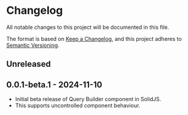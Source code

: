 # Changelog
All notable changes to this project will be documented in this file.

The format is based on [Keep a Changelog](https://keepachangelog.com/en/1.0.0/),
and this project adheres to [Semantic Versioning](https://semver.org/spec/v2.0.0.html).

## Unreleased

## 0.0.1-beta.1 - 2024-11-10
- Initial beta release of Query Builder component in SolidJS.
- This supports uncontrolled component behaviour.
